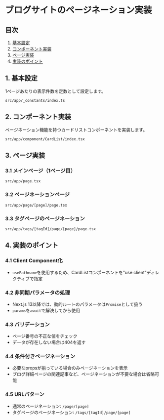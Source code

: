 # ブログサイトのページネーション実装

## 目次
1. [基本設定](#1-基本設定)
2. [コンポーネント実装](#2-コンポーネント実装)
3. [ページ実装](#3-ページ実装)
4. [実装のポイント](#4-実装のポイント)

## 1. 基本設定

1ページあたりの表示件数を定数として設定します。

`src/app/_constants/index.ts`


## 2. コンポーネント実装

ページネーション機能を持つカードリストコンポーネントを実装します。

`src/app/component/CardList/index.tsx`


## 3. ページ実装

### 3.1 メインページ（1ページ目）

`src/app/page.tsx`


### 3.2 ページネーションページ

`src/app/page/[page]/page.tsx`


### 3.3 タグページのページネーション

`src/app/tags/[tagId]/page/[page]/page.tsx`


## 4. 実装のポイント

### 4.1 Client Component化
- `usePathname`を使用するため、CardListコンポーネントを"use client"ディレクティブで指定

### 4.2 非同期パラメータの処理
- Next.js 13以降では、動的ルートのパラメータは`Promise`として扱う
- `params`を`await`で解決してから使用

### 4.3 バリデーション
- ページ番号の不正な値をチェック
- データが存在しない場合は404を返す

### 4.4 条件付きページネーション
- 必要なpropsが揃っている場合のみページネーションを表示
- ブログ詳細ページの関連記事など、ページネーションが不要な場合は省略可能

### 4.5 URLパターン
- 通常のページネーション: `/page/[page]`
- タグページのページネーション: `/tags/[tagId]/page/[page]`
